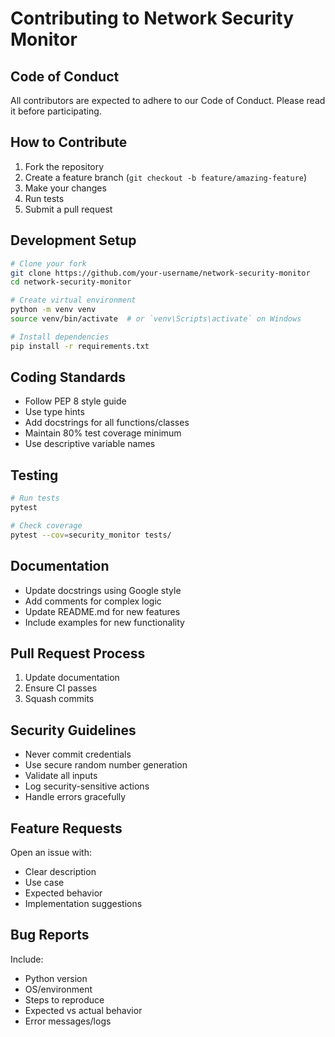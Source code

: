 # Contributing to Network Security Monitor

## Code of Conduct

All contributors are expected to adhere to our Code of Conduct. Please read it before participating.

## How to Contribute

1. Fork the repository
2. Create a feature branch (`git checkout -b feature/amazing-feature`)
3. Make your changes
4. Run tests
5. Submit a pull request

## Development Setup

```bash
# Clone your fork
git clone https://github.com/your-username/network-security-monitor
cd network-security-monitor

# Create virtual environment
python -m venv venv
source venv/bin/activate  # or `venv\Scripts\activate` on Windows

# Install dependencies
pip install -r requirements.txt
```

## Coding Standards

- Follow PEP 8 style guide
- Use type hints
- Add docstrings for all functions/classes
- Maintain 80% test coverage minimum
- Use descriptive variable names

## Testing

```bash
# Run tests
pytest

# Check coverage
pytest --cov=security_monitor tests/
```

## Documentation

- Update docstrings using Google style
- Add comments for complex logic
- Update README.md for new features
- Include examples for new functionality

## Pull Request Process

1. Update documentation
2. Ensure CI passes
3. Squash commits

## Security Guidelines

- Never commit credentials
- Use secure random number generation
- Validate all inputs
- Log security-sensitive actions
- Handle errors gracefully

## Feature Requests

Open an issue with:
- Clear description
- Use case
- Expected behavior
- Implementation suggestions

## Bug Reports

Include:
- Python version
- OS/environment
- Steps to reproduce
- Expected vs actual behavior
- Error messages/logs
